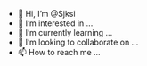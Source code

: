 - 👋 Hi, I’m @Sjksi
- 👀 I’m interested in ...
- 🌱 I’m currently learning ...
- 💞️ I’m looking to collaborate on ...
- 📫 How to reach me ...

<!---
Sjksi/Sjksi is a ✨ special ✨ repository because its `README.md` (this file) appears on your GitHub profile.
You can click the Preview link to take a look at your changes.
--->
